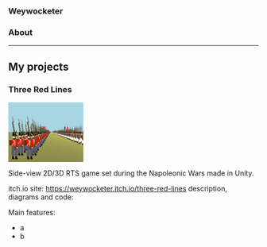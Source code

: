 ### Weywocketer

### About

---

## My projects
### Three Red Lines
<img src="https://github.com/weywocketer/weywocketer/blob/master/th.png" width=30% align="center">

Side-view 2D/3D RTS game set during the Napoleonic Wars made in Unity.  

itch.io site: https://weywocketer.itch.io/three-red-lines
description, diagrams and code:

Main features:
- a
- b
